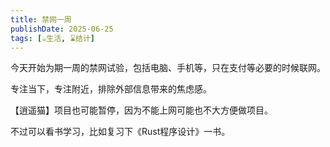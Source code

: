 ```yaml
---
title: 禁网一周
publishDate: 2025-06-25
tags: [☕生活, ⌛结计]
---
```


今天开始为期一周的禁网试验，包括电脑、手机等，只在支付等必要的时候联网。

专注当下，专注附近，排除外部信息带来的焦虑感。

【逍遥猫】项目也可能暂停，因为不能上网可能也不大方便做项目。

不过可以看书学习，比如复习下《Rust程序设计》一书。
